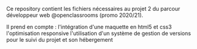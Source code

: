Ce repository contient les fichiers nécessaires au projet 2 du parcour développeur web @openclassrooms (promo 2020/21).

Il prend en compte :
  l'intégration d'une maquette en html5 et css3
  l'optimisation responsive
  l'utilisation d'un système de gestion de versions pour le suivi du projet et son hébergement
